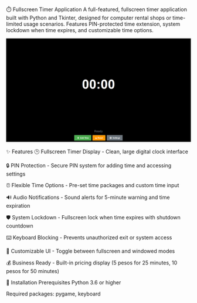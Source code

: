 ⏱️ Fullscreen Timer Application
A full-featured, fullscreen timer application built with Python and Tkinter, designed for computer rental shops or time-limited usage scenarios. Features PIN-protected time extension, system lockdown when time expires, and customizable time options.

![timer Screenshot](Screenshot_2.png) 

✨ Features
🕒 Fullscreen Timer Display - Clean, large digital clock interface

🔒 PIN Protection - Secure PIN system for adding time and accessing settings

⏰ Flexible Time Options - Pre-set time packages and custom time input

🔊 Audio Notifications - Sound alerts for 5-minute warning and time expiration

🛡️ System Lockdown - Fullscreen lock when time expires with shutdown countdown

⌨️ Keyboard Blocking - Prevents unauthorized exit or system access

🎨 Customizable UI - Toggle between fullscreen and windowed modes

💰 Business Ready - Built-in pricing display (5 pesos for 25 minutes, 10 pesos for 50 minutes)

🚀 Installation
Prerequisites
Python 3.6 or higher

Required packages: pygame, keyboard
